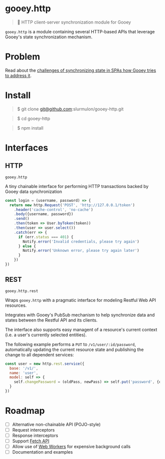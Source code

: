 # gooey.http

> :satellite: HTTP client-server synchronization module for Gooey

`gooey.http` is a module containing several HTTP-based APIs that leverage Gooey's state synchronization mechanism.

# Problem

Read about the [challenges of synchronizing state in SPAs how Gooey tries to address it](https://github.com/slurmulon/gooey#concrete).

# Install

  > $ git clone git@github.com:slurmulon/gooey-http.git

  > $ cd gooey-http

  > $ npm install

# Interfaces

## HTTP

`gooey.http`

A tiny chainable interface for performing HTTP transactions backed by Gooey data synchronization

```js
const login = (username, password) => {
  return new http.Request('POST', 'http://127.0.0.1/token')
    .header('cache-control', 'no-cache')
    .body({username, password})
    .send()
    .then(token => User.byToken(token))
    .then(user => user.select())
    .catch(err => {
      if (err.status === 401) {
        Notify.error('Invalid credentials, please try again')
      } else {
        Notify.error('Unknown error, please try again later')
      }
    })
})
```

## REST

`gooey.http.rest`

Wraps `gooey.http` with a pragmatic interface for modeling Restful Web API resources.

Integrates with Gooey's PubSub mechanism to help synchronize data and states between the Restful API and its clients.

The interface also supports easy managent of a resource's current context (i.e. a user's currently selected entities).

The following example performs a `PUT` to `/v1/user/:id/password`, automatically updating
the current resource state and publishing the change to all dependent services:

```js
const user = new http.rest.service({
  base: '/v1/',
  name: 'user',
  model: self => {
    self.changePassword = (oldPass, newPass) => self.put('password', {oldPass, newPass})
  }
})
```

# Roadmap

- [ ] Alternative non-chainable API (POJO-style)
- [ ] Request interceptors
- [ ] Response interceptors
- [ ] Support [Fetch API](https://github.com/clojure/tools.cli)
- [ ] Allow use of [Web Workers](https://developer.mozilla.org/en-US/docs/Web/API/Web_Workers_API) for expensive background calls
- [ ] Documentation and examples
